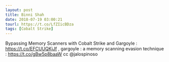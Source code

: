 ```yaml
---
layout: post
title: Binni Shah
date: 2018-07-19 03:00:21
tourl: https://t.co/LfZIicBDza
tags: [Cobalt Strike]
---
```

Bypassing Memory Scanners with Cobalt Strike and Gargoyle : https://t.co/EFCUUQKjJf , gargoyle : a memory scanning evasion technique :  https://t.co/gBw5p8baaW  cc @jalospinoso